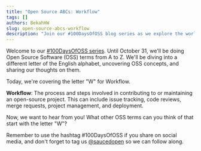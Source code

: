 ```yaml
---
title: "Open Source ABCs: Workflow"
tags: []
authors: BekahHW
slug: open-source-abcs-workflow
description: "Join our #100DaysOfOSS blog series as we explore the world of Open Source Software (OSS) from A to Z! Every week, we'll discuss two new letters of the English alphabet. Share your thoughts, ideas, and favorite OSS projects for each letter. Let's celebrate the power of open source together! "
---
```


Welcome to our [#100DaysOfOSS series](https://dev.to/opensauced/100daysofoss-growing-skills-and-real-world-experience-3o5k). Until October 31, we'll be doing  Open Source Software (OSS) terms from A to Z. We'll be diving into a different letter of the English alphabet, uncovering OSS concepts, and sharing our thoughts on them.

Today, we're covering the letter "W" for Workflow.

<!-- truncate -->

**Workflow**: The process and steps involved in contributing to or maintaining an open-source project. This can include issue tracking, code reviews, merge requests, project management, and deployment.

Now, we want to hear from you! What other OSS terms can you think of that start with the letter "W"?

Remember to use the hashtag #100DaysOfOSS if you share on social media, and don't forget to tag us [@saucedopen](https://twitter.com/saucedopen) so we can follow along.
